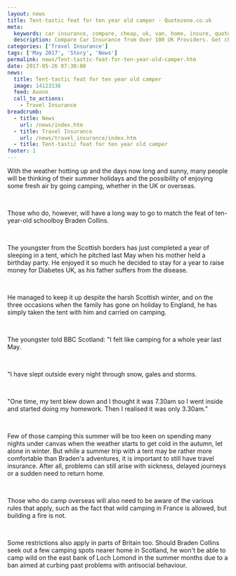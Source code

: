 ```yaml
---
layout: news
title: Tent-tastic feat for ten year old camper - Quotezone.co.uk
meta:
  keywords: car insurance, compare, cheap, uk, van, home, insure, quotes, online, comparison, bike, loans, life
  description: Compare Car Insurance from Over 100 UK Providers. Get cheap quotes online now using our fast, free, secure comparison site
categories: ['Travel Insurance']
tags: ['May 2017', 'Story', 'News']
permalink: news/Tent-tastic-feat-for-ten-year-old-camper.htm
date: 2017-05-26 07:30:00
news:
  title: Tent-tastic feat for ten year old camper
  image: 14123136
  feed: Axonn
  call_to_actions:
    - Travel Insurance
breadcrumb:
  - title: News
    url: /news/index.htm
  - title: Travel Insurance
    url: /news/travel_insurance/index.htm
  - title: Tent-tastic feat for ten year old camper
footer: 1
---
```


With the weather hotting up and the days now long and sunny, many people will be thinking of their summer holidays and the possibility of enjoying some fresh air by going camping, whether in the UK or overseas.

&nbsp;

Those who do, however, will have a long way to go to match the feat of ten-year-old schoolboy Braden Collins.

&nbsp;

The youngster from the Scottish borders has just completed a year of sleeping in a tent, which he pitched last May when his mother held a birthday party. He enjoyed it so much he decided to stay for a year to raise money for Diabetes UK, as his father suffers from the disease.

&nbsp;

He managed to keep it up despite the harsh Scottish winter, and on the three occasions when the family has gone on holiday to England, he has simply taken the tent with him and carried on camping.

&nbsp;

The youngster told BBC Scotland: &quot;I felt like camping for a whole year last May.

&nbsp;

&quot;I have slept outside every night through snow, gales and storms.

&nbsp;

&quot;One time, my tent blew down and I thought it was 7.30am so I went inside and started doing my homework. Then I realised it was only 3.30am.&quot;

&nbsp;

Few of those camping this summer will be too keen on spending many nights under canvas when the weather starts to get cold in the autumn, let alone in winter. But while a summer trip with a tent may be rather more comfortable than Braden&#39;s adventures, it is important to still have travel insurance. After all, problems can still arise with sickness, delayed journeys or a sudden need to return home.

&nbsp;

Those who do camp overseas will also need to be aware of the various rules that apply, such as the fact that wild camping in France is allowed, but building a fire is not.

&nbsp;

Some restrictions also apply in parts of Britain too. Should Braden Collins seek out a few camping spots nearer home in Scotland, he won&#39;t be able to camp wild on the east bank of Loch Lomond in the summer months due to a ban aimed at curbing past problems with antisocial behaviour.
